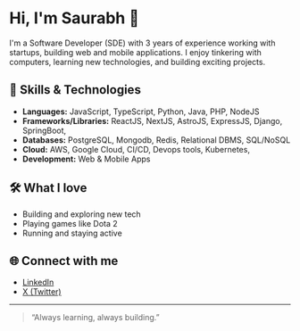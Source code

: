 <!-- ## Hi there 👋
-->
<!--
**Saurabh-gode/saurabh-gode** is a ✨ _special_ ✨ repository because its `README.md` (this file) appears on your GitHub profile.

Here are some ideas to get you started:

- 🔭 I’m currently working on ...
- 🌱 I’m currently learning ...
- 👯 I’m looking to collaborate on ...
- 🤔 I’m looking for help with ...
- 💬 Ask me about ...
- 📫 How to reach me: ...
- 😄 Pronouns: ...
- ⚡ Fun fact: ...
-->

# Hi, I'm Saurabh 👋

I'm a Software Developer (SDE) with 3 years of experience working with startups, building web and mobile applications. I enjoy tinkering with computers, learning new technologies, and building exciting projects.

## 🚀 Skills & Technologies

- **Languages:** JavaScript, TypeScript, Python, Java, PHP, NodeJS
- **Frameworks/Libraries:** ReactJS, NextJS, AstroJS, ExpressJS, Django, SpringBoot,
- **Databases:** PostgreSQL, Mongodb, Redis, Relational DBMS, SQL/NoSQL
- **Cloud:** AWS, Google Cloud, CI/CD, Devops tools, Kubernetes,
- **Development:** Web & Mobile Apps

## 🛠️ What I love

- Building and exploring new tech
- Playing games like Dota 2
- Running and staying active

## 🌐 Connect with me

- [LinkedIn](https://www.linkedin.com/in/saurabh-gg/)
- [X (Twitter)](https://x.com/saurabhtwtx)

---

> “Always learning, always building.”
